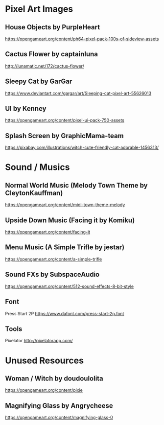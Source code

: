 # Pixel Art Images

## House Objects by PurpleHeart
https://opengameart.org/content/ph64-pixel-pack-100s-of-sideview-assets

## Cactus Flower by captainluna
http://lunamatic.net/172/cactus-flower/

## Sleepy Cat by GarGar
https://www.deviantart.com/gargar/art/Sleeping-cat-pixel-art-55626013

## UI by Kenney
https://opengameart.org/content/pixel-ui-pack-750-assets

## Splash Screen by GraphicMama-team
https://pixabay.com/illustrations/witch-cute-friendly-cat-adorable-1456313/

# Sound / Musics

## Normal World Music (Melody Town Theme by CleytonKauffman)
https://opengameart.org/content/midi-town-theme-melody

## Upside Down Music (Facing it by Komiku)
https://opengameart.org/content/facing-it

## Menu Music (A Simple Trifle by jestar)
https://opengameart.org/content/a-simple-trifle

## Sound FXs by SubspaceAudio
https://opengameart.org/content/512-sound-effects-8-bit-style

## Font
Press Start 2P
https://www.dafont.com/press-start-2p.font

## Tools
Pixelator
http://pixelatorapp.com/

# Unused Resources

## Woman / Witch by doudoulolita
https://opengameart.org/content/pixie

## Magnifying Glass by Angrycheese
https://opengameart.org/content/magnifying-glass-0

